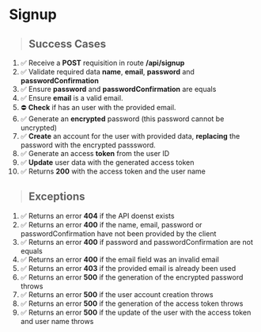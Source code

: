 # Signup

> ## Success Cases

1. ✅ Receive a **POST** requisition in route **/api/signup**
2. ✅ Validate required data **name**, **email**, **password** and **passwordConfirmation**
3. ✅ Ensure **password** and **passwordConfirmation** are equals
4. ✅ Ensure **email** is a valid email.
5. ⛔ **Check** if has an user with the provided email.
6. ✅ Generate an **encrypted** password (this password cannot be uncrypted)
7. ✅ **Create** an account for the user with provided data, **replacing** the password with the encrypted passsword.
8. ✅ Generate an access **token** from the user ID
9. ✅ **Update** user data with the generated access token
10. ✅ Returns **200** with the access token and the user name

> ## Exceptions

1. ✅ Returns an error **404** if the API doenst exists
2. ✅ Returns an error **400** if the name, email, password or passwordConfirmation have not been provided by the client
3. ✅ Returns an error **400** if password and passwordConfirmation are not equals
4. ✅ Returns an error **400** if the email field was an invalid email
5. ✅ Returns an error **403** if the provided email is already been used
6. ✅ Returns an error **500** if the generation of the encrypted password throws
7. ✅ Returns an error **500** if the user account creation throws
8. ✅ Returns an error **500** if the generation of the access token throws
9. ✅ Returns an error **500** if the update of the user with the access token and user name throws